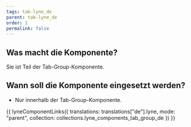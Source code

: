 ```yaml
---
tags: tab-lyne_de
parent: tab-lyne_de
order: 1
permalink: false
---
```


## Was macht die Komponente?
Sie ist Teil der Tab-Group-Komponente.

## Wann soll die Komponente eingesetzt werden?
* Nur innerhalb der Tab-Group-Komponente.

{{ lyneComponentLinks({
  translations: translations["de"].lyne,
  mode: "parent",
  collection: collections.lyne_components_tab_group_de
}) }}

